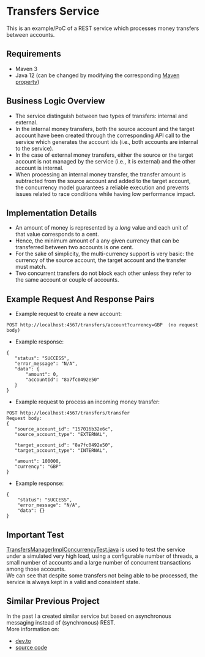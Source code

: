 # Transfers Service
  
This is an example/PoC of a REST service which processes money transfers between accounts.  
  
## Requirements
 - Maven 3  
 - Java 12 (can be changed by modifying the corresponding [Maven property](https://github.com/VictorGil/transfers-service/blob/master/transfers-service-parent/pom.xml#L19))
  
## Business Logic Overview
 - The service distinguish between two types of transfers: internal and external.
 - In the internal money transfers, both the source account and the target account
 have been created through the corresponding API call to the service which generates the account ids 
 (i.e., both accounts are internal to the service).  
 - In the case of external money transfers, either the source or the target account
 is not managed by the service (i.e., it is external) and the other account is internal.
 - When processing an internal money transfer, the transfer amount is subtracted from the source 
account and added to the target account, the concurrency model guarantees a reliable execution and 
prevents issues related to race conditions while having low performance impact. 

## Implementation Details
 - An amount of money is represented by a _long_ value and each unit of that value corresponds to a cent.  
 - Hence, the minimum amount of a any given currency that can be transferred between two accounts is one cent.  
 - For the sake of simplicity, the multi-currency support is very basic: 
the currency of the source account, the target account and the transfer must match.  
 - Two concurrent transfers do not block each other unless they refer to the same account or couple of accounts.  

## Example Request And Response Pairs
 - Example request to create a new account:  
 ```
 POST http://localhost:4567/transfers/account?currency=GBP  (no request body)
 ```
 - Example response:  
 ```
 {
    "status": "SUCCESS",
    "error_message": "N/A",
    "data": {
        "amount": 0,
        "accountId": "8a7fc0492e50"
    }
}
 ```
 - Example request to process an incoming money transfer:  
 ```
 POST http://localhost:4567/transfers/transfer
 Request body:
 {
    "source_account_id": "157016b32e6c",
    "source_account_type": "EXTERNAL",

    "target_account_id": "8a7fc0492e50",
    "target_account_type": "INTERNAL",

    "amount": 100000,
    "currency": "GBP"
}
```
  - Example response:  
```
{
    "status": "SUCCESS",
    "error_message": "N/A",
    "data": {}
}
```

## Important Test
[TransfersManagerImplConcurrencyTest.java](https://github.com/VictorGil/transfers-service/blob/master/transfers-service-core/src/test/java/net/devaction/transfersservice/core/transfersmanager/concurrency/TransfersManagerImplConcurrencyTest.java)
is used to test the service under a simulated very high load, using a configurable number of threads,
a small number of accounts and a large number of concurrent transactions among those accounts.  
We can see that despite some transfers not being able to be processed, the service is always kept
in a valid and consistent state.

## Similar Previous Project
In the past I a created similar service but based on asynchronous messaging instead of (synchronous) REST.  
More information on:
- [dev.to](https://dev.to/victorgil/using-apache-kafka-to-implement-event-driven-microservices-af2)
- [source code](https://github.com/VictorGil/transfers_recording_service)
 